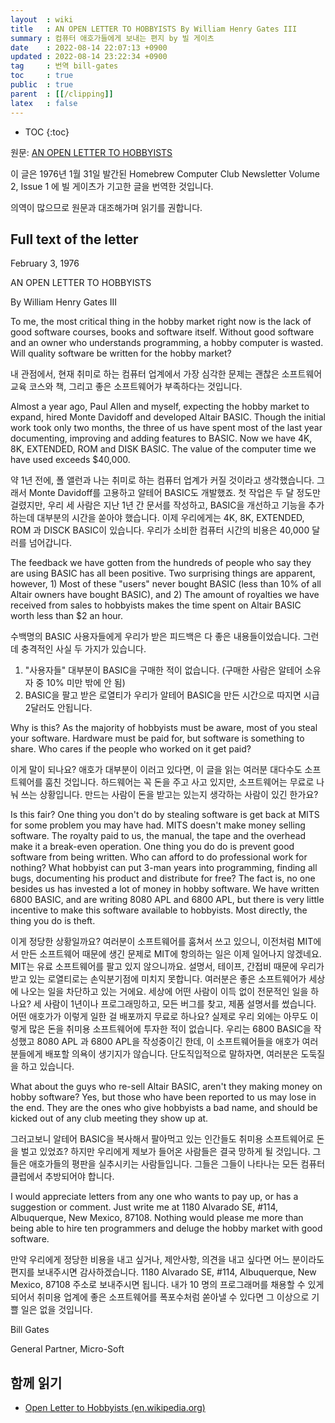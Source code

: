 ```yaml
---
layout  : wiki
title   : AN OPEN LETTER TO HOBBYISTS By William Henry Gates III
summary : 컴퓨터 애호가들에게 보내는 편지 by 빌 게이츠
date    : 2022-08-14 22:07:13 +0900
updated : 2022-08-14 23:22:34 +0900
tag     : 번역 bill-gates
toc     : true
public  : true
parent  : [[/clipping]]
latex   : false
---
```

* TOC
{:toc}

원문: [AN OPEN LETTER TO HOBBYISTS]( https://www.digibarn.com/collections/newsletters/homebrew/V2_01/gatesletter.html )

이 글은 1976년 1월 31일 발간된 Homebrew Computer Club Newsletter Volume 2, Issue 1 에 빌 게이츠가 기고한 글을 번역한 것입니다.

의역이 많으므로 원문과 대조해가며 읽기를 권합니다.

## Full text of the letter

>
February 3, 1976
>
AN OPEN LETTER TO HOBBYISTS
>
By William Henry Gates III

<span/>

>
To me, the most critical thing in the hobby market right now is the lack of good software courses, books and software itself.
Without good software and an owner who understands programming, a hobby computer is wasted. Will quality software be written for the hobby market?

내 관점에서, 현재 취미로 하는 컴퓨터 업계에서 가장 심각한 문제는 괜찮은 소프트웨어 교육 코스와 책, 그리고 좋은 소프트웨어가 부족하다는 것입니다.

>
Almost a year ago, Paul Allen and myself, expecting the hobby market to expand, hired Monte Davidoff and developed Altair BASIC.
Though the initial work took only two months, the three of us have spent most of the last year documenting, improving and adding features to BASIC.
Now we have 4K, 8K, EXTENDED, ROM and DISK BASIC.
The value of the computer time we have used exceeds $40,000.

약 1년 전에, 폴 앨런과 나는 취미로 하는 컴퓨터 업계가 커질 것이라고 생각했습니다.
그래서 Monte Davidoff를 고용하고 알테어 BASIC도 개발했죠.
첫 작업은 두 달 정도만 걸렸지만, 우리 세 사람은 지난 1년 간 문서를 작성하고, BASIC을 개선하고 기능을 추가하는데 대부분의 시간을 쏟아야 했습니다.
이제 우리에게는 4K, 8K, EXTENDED, ROM 과 DISCK BASIC이 있습니다.
우리가 소비한 컴퓨터 시간의 비용은 40,000 달러를 넘어갑니다.

>
The feedback we have gotten from the hundreds of people who say they are using BASIC has all been positive.
Two surprising things are apparent, however, 1) Most of these "users" never bought BASIC (less than 10% of all Altair owners have bought BASIC), and 2) The amount of royalties we have received from sales to hobbyists makes the time spent on Altair BASIC worth less than $2 an hour.

수백명의 BASIC 사용자들에게 우리가 받은 피드백은 다 좋은 내용들이었습니다.
그런데 충격적인 사실 두 가지가 있습니다.

1. "사용자들" 대부분이 BASIC을 구매한 적이 없습니다. (구매한 사람은 알테어 소유자 중 10% 미만 밖에 안 됨)
2. BASIC을 팔고 받은 로열티가 우리가 알테어 BASIC을 만든 시간으로 따지면 시급 2달러도 안됩니다.

>
Why is this? As the majority of hobbyists must be aware, most of you steal your software.
Hardware must be paid for, but software is something to share.
Who cares if the people who worked on it get paid?

이게 말이 되나요? 애호가 대부분이 이러고 있다면, 이 글을 읽는 여러분 대다수도 소프트웨어를 훔친 것입니다.
하드웨어는 꼭 돈을 주고 사고 있지만, 소프트웨어는 무료로 나눠 쓰는 상황입니다.
만드는 사람이 돈을 받고는 있는지 생각하는 사람이 있긴 한가요?

>
Is this fair? One thing you don't do by stealing software is get back at MITS for some problem you may have had.
MITS doesn't make money selling software.
The royalty paid to us, the manual, the tape and the overhead make it a break-even operation.
One thing you do do is prevent good software from being written.
Who can afford to do professional work for nothing?
What hobbyist can put 3-man years into programming, finding all bugs, documenting his product and distribute for free?
The fact is, no one besides us has invested a lot of money in hobby software.
We have written 6800 BASIC, and are writing 8080 APL and 6800 APL, but there is very little incentive to make this software available to hobbyists.
Most directly, the thing you do is theft.

이게 정당한 상황일까요?
여러분이 소프트웨어를 훔쳐서 쓰고 있으니, 이전처럼 MIT에서 만든 소프트웨어 때문에 생긴 문제로 MIT에 항의하는 일은 이제 일어나지 않겠네요.
MIT는 유료 소프트웨어를 팔고 있지 않으니까요.
설명서, 테이프, 간접비 때문에 우리가 받고 있는 로열티로는 손익분기점에 미치지 못합니다.
여러분은 좋은 소프트웨어가 세상에 나오는 일을 차단하고 있는 거에요.
세상에 어떤 사람이 이득 없이 전문적인 일을 하나요?
세 사람이 1년이나 프로그래밍하고, 모든 버그를 찾고, 제품 설명서를 썼습니다.
어떤 애호가가 이렇게 일한 걸 배포까지 무료로 하나요?
실제로 우리 외에는 아무도 이렇게 많은 돈을 취미용 소프트웨어에 투자한 적이 없습니다.
우리는 6800 BASIC을 작성했고 8080 APL 과 6800 APL을 작성중이긴 한데, 이 소프트웨어들을 애호가 여러분들에게 배포할 의욕이 생기지가 않습니다.
단도직입적으로 말하자면, 여러분은 도둑질을 하고 있습니다.

>
What about the guys who re-sell Altair BASIC, aren't they making money on hobby software?
Yes, but those who have been reported to us may lose in the end.
They are the ones who give hobbyists a bad name, and should be kicked out of any club meeting they show up at.

그러고보니 알테어 BASIC을 복사해서 팔아먹고 있는 인간들도 취미용 소프트웨어로 돈을 벌고 있었죠?
하지만 우리에게 제보가 들어온 사람들은 결국 망하게 될 것입니다.
그들은 애호가들의 평판을 실추시키는 사람들입니다.
그들은 그들이 나타나는 모든 컴퓨터 클럽에서 추방되어야 합니다.

>
I would appreciate letters from any one who wants to pay up, or has a suggestion or comment.
Just write me at 1180 Alvarado SE, #114, Albuquerque, New Mexico, 87108.
Nothing would please me more than being able to hire ten programmers and deluge the hobby market with good software.

만약 우리에게 정당한 비용을 내고 싶거나, 제안사항, 의견을 내고 싶다면 어느 분이라도 편지를 보내주시면 감사하겠습니다.
1180 Alvarado SE, #114, Albuquerque, New Mexico, 87108 주소로 보내주시면 됩니다.
내가 10 명의 프로그래머를 채용할 수 있게 되어서 취미용 업계에 좋은 소프트웨어를 폭포수처럼 쏟아낼 수 있다면 그 이상으로 기쁠 일은 없을 것입니다.

>
Bill Gates
>
General Partner, Micro-Soft

## 함께 읽기

- [Open Letter to Hobbyists (en.wikipedia.org)]( https://en.wikipedia.org/wiki/Open_Letter_to_Hobbyists )

